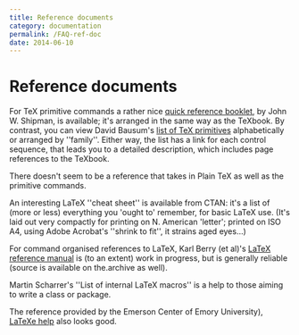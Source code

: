 ```yaml
---
title: Reference documents
category: documentation
permalink: /FAQ-ref-doc
date: 2014-06-10
---
```


# Reference documents

For TeX primitive commands a rather nice 
[quick reference booklet](http://www.nmt.edu/tcc/help/pubs/texcrib.pdf),
by John W.&nbsp;Shipman, is available; it's arranged in the same way as the
TeXbook.  By contrast, you can view David Bausum's 
[list of TeX primitives](http://www.tug.org/utilities/plain/cseq.html)
alphabetically or arranged by ''family''.  Either way, the list has a
link for each control sequence, that leads you to a detailed
description, which includes page references to the TeXbook.

There doesn't seem to be a reference that takes in Plain TeX as
well as the primitive commands.

An interesting LaTeX ''cheat sheet'' is available from CTAN:
it's a list of (more or less) everything you 'ought to' remember, for
basic LaTeX use. 
(It's laid out very compactly for printing on N. American 'letter';
printed on ISO A4, using Adobe Acrobat's ''shrink to
fit'', it strains aged eyes&hellip;) 

For command organised references to LaTeX,  Karl Berry (et
al)'s 
[LaTeX reference manual](https://puszcza.gnu.org.ua/software/latexrefman/) is (to
an extent) work in progress, but is generally reliable (source is
available on the.archive as well).

Martin Scharrer's ''List of internal LaTeX macros'' is a help to
those aiming to write a class or package.

The reference provided by the Emerson Center of Emory
University), 
[LaTeXe help](http://www.emerson.emory.edu/services/latex/latex2e/latex2e_toc.html)
also looks good.

